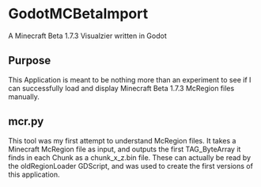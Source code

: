 # GodotMCBetaImport
 A Minecraft Beta 1.7.3 Visualzier written in Godot

## Purpose
This Application is meant to be nothing more than an experiment to see if I can successfully load and display Minecraft Beta 1.7.3 McRegion files manually.

## mcr.py
This tool was my first attempt to understand McRegion files. It takes a Minecraft McRegion file as input, and outputs the first TAG_ByteArray it finds in each Chunk as a chunk\_x\_z.bin file. These can actually be read by the oldRegionLoader GDScript, and was used to create the first versions of this application.
